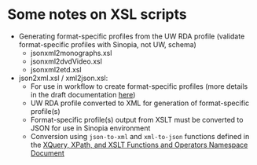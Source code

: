 # Some notes on XSL scripts
- Generating format-specific profiles from the UW RDA profile (validate format-specific profiles with Sinopia, not UW, schema)
   - jsonxml2monographs.xsl
   - jsonxml2dvdVideo.xsl
   - jsonxml2etd.xsl
- json2xml.xsl / xml2json.xsl: 
   - For use in workflow to create format-specific profiles (more details in the draft documentation [here](https://docs.google.com/document/d/1cY1MSnXYlY8UqpLQ6pH3TPxpFkR-bvYQxSD3rrlpcDo/edit?usp=sharing))
   - UW RDA profile converted to XML for generation of format-specific profile(s)
   - Format-specific profile(s) output from XSLT must be converted to JSON for use in Sinopia environment
   - Conversion using `json-to-xml` and `xml-to-json` functions defined in the [XQuery, XPath, and XSLT Functions and Operators Namespace Document](https://www.w3.org/2005/xpath-functions/)

